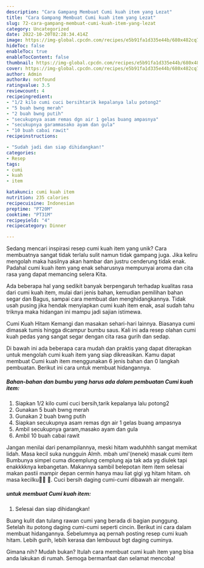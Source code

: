 ```yaml
---
description: "Cara Gampang Membuat Cumi kuah item yang Lezat"
title: "Cara Gampang Membuat Cumi kuah item yang Lezat"
slug: 72-cara-gampang-membuat-cumi-kuah-item-yang-lezat
category: Uncategorized
date: 2022-10-20T02:28:34.414Z
image: https://img-global.cpcdn.com/recipes/e5b91fa1d335e44b/680x482cq70/cumi-kuah-item-foto-resep-utama.jpg
hideToc: false
enableToc: true
enableTocContent: false
thumbnail: https://img-global.cpcdn.com/recipes/e5b91fa1d335e44b/680x482cq70/cumi-kuah-item-foto-resep-utama.jpg
cover: https://img-global.cpcdn.com/recipes/e5b91fa1d335e44b/680x482cq70/cumi-kuah-item-foto-resep-utama.jpg
author: Admin
authorAv: notfound
ratingvalue: 3.5
reviewcount: 4
recipeingredient:
- "1/2 kilo cumi cuci bersihtarik kepalanya lalu potong2"
- "5 buah bwng merah"
- "2 buah bwng putih"
- "secukupnya asam remas dgn air 1 gelas buang ampasnya"
- "secukupnya garammasako ayam dan gula"
- "10 buah cabai rawit"
recipeinstructions:

- "Sudah jadi dan siap dihidangkan!"
categories:
- Resep
tags:
- cumi
- kuah
- item

katakunci: cumi kuah item 
nutrition: 235 calories
recipecuisine: Indonesian
preptime: "PT20M"
cooktime: "PT31M"
recipeyield: "4"
recipecategory: Dinner

---
```





Sedang mencari inspirasi resep cumi kuah item yang unik? Cara membuatnya sangat tidak terlalu sulit namun tidak gampang juga. Jika keliru mengolah maka hasilnya akan hambar dan justru cenderung tidak enak. Padahal cumi kuah item yang enak seharusnya mempunyai aroma dan cita rasa yang dapat memancing selera Kita.





Ada beberapa hal yang sedikit banyak berpengaruh terhadap kualitas rasa dari cumi kuah item, mulai dari jenis bahan, kemudian pemilihan bahan segar dan Bagus, sampai cara membuat dan menghidangkannya. Tidak usah pusing jika hendak menyiapkan cumi kuah item enak,      asal sudah tahu triknya maka hidangan ini mampu jadi sajian istimewa.














Cumi Kuah Hitam Kemangi dan masakan sehari-hari lainnya. Biasanya cumi dimasak tumis hingga dicampur bumbu saus. Kali ini ada resep olahan cumi kuah pedas yang sangat segar dengan cita rasa gurih dan sedap.






Di bawah ini ada beberapa cara mudah dan praktis yang dapat diterapkan untuk mengolah cumi kuah item yang siap dikreasikan. Kamu dapat membuat Cumi kuah item menggunakan 6 jenis bahan dan 0 langkah pembuatan. Berikut ini cara untuk membuat hidangannya.

<!--inarticleads1-->

##### Bahan-bahan dan bumbu yang harus ada dalam pembuatan Cumi kuah item:

1. Siapkan 1/2 kilo cumi cuci bersih,tarik kepalanya lalu potong2
1. Gunakan 5 buah bwng merah
1. Gunakan 2 buah bwng putih
1. Siapkan secukupnya asam remas dgn air 1 gelas buang ampasnya
1. Ambil secukupnya garam,masako ayam dan gula
1. Ambil 10 buah cabai rawit


Jangan menilai dari penampilannya, meski hitam waduhhhh sangat memikat lidah. Masa kecil suka nungguin Almh. mbah umi&#39;(nenek) masak cumi item Bumbunya simpel cuma dicemplung cemplung aja tak ada yg diulek tapi enakkkknya kebangetan. Makannya sambil belepotan item item selesai makan pastii mampir depan cermin hanya mau liat gigi yg hitam hitam. oh masa kecilku🤭😜 📝. Cuci bersih daging cumi-cumi dibawah air mengalir. 

<!--inarticleads2-->

#####  untuk membuat Cumi kuah item:


1. Selesai dan siap dihidangkan!

Buang kulit dan tulang rawan cumi yang berada di bagian punggung. Setelah itu potong daging cumi-cumi seperti cincin. Berikut ini cara dalam membuat hidangannya. Sebelumnya aq pernah posting resep cumi kuah hitam. Lebih gurih, lebih kerasa dan lembuuut bgt daging cuminya. 

Gimana nih? Mudah bukan? Itulah cara membuat cumi kuah item yang bisa anda lakukan di rumah. Semoga bermanfaat dan selamat mencoba!

